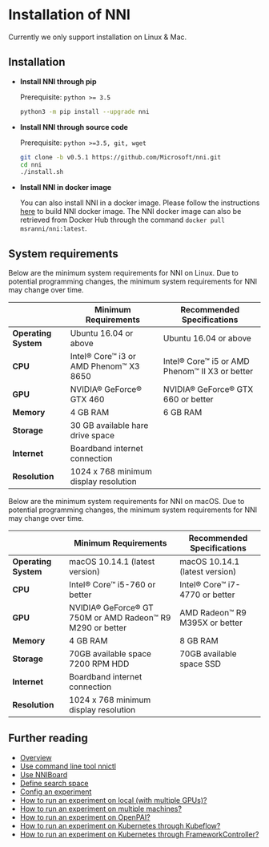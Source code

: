 # Installation of NNI

Currently we only support installation on Linux & Mac.

## **Installation**

* **Install NNI through pip**
    
    Prerequisite: `python >= 3.5`
    
    ```bash
    python3 -m pip install --upgrade nni
    ```

* **Install NNI through source code**
    
    Prerequisite: `python >=3.5, git, wget`
    
    ```bash
    git clone -b v0.5.1 https://github.com/Microsoft/nni.git
    cd nni
    ./install.sh
    ```

* **Install NNI in docker image**
    
    You can also install NNI in a docker image. Please follow the instructions [here](https://github.com/Microsoft/nni/tree/master/deployment/docker/README.md) to build NNI docker image. The NNI docker image can also be retrieved from Docker Hub through the command `docker pull msranni/nni:latest`.

## **System requirements**

Below are the minimum system requirements for NNI on Linux. Due to potential programming changes, the minimum system requirements for NNI may change over time.

|                      | Minimum Requirements                   | Recommended Specifications                     |
| -------------------- | -------------------------------------- | ---------------------------------------------- |
| **Operating System** | Ubuntu 16.04 or above                  | Ubuntu 16.04 or above                          |
| **CPU**              | Intel® Core™ i3 or AMD Phenom™ X3 8650 | Intel® Core™ i5 or AMD Phenom™ II X3 or better |
| **GPU**              | NVIDIA® GeForce® GTX 460               | NVIDIA® GeForce® GTX 660 or better             |
| **Memory**           | 4 GB RAM                               | 6 GB RAM                                       |
| **Storage**          | 30 GB available hare drive space       |                                                |
| **Internet**         | Boardband internet connection          |                                                |
| **Resolution**       | 1024 x 768 minimum display resolution  |                                                |

Below are the minimum system requirements for NNI on macOS. Due to potential programming changes, the minimum system requirements for NNI may change over time.

|                      | Minimum Requirements                                      | Recommended Specifications     |
| -------------------- | --------------------------------------------------------- | ------------------------------ |
| **Operating System** | macOS 10.14.1 (latest version)                            | macOS 10.14.1 (latest version) |
| **CPU**              | Intel® Core™ i5-760 or better                             | Intel® Core™ i7-4770 or better |
| **GPU**              | NVIDIA® GeForce® GT 750M or AMD Radeon™ R9 M290 or better | AMD Radeon™ R9 M395X or better |
| **Memory**           | 4 GB RAM                                                  | 8 GB RAM                       |
| **Storage**          | 70GB available space 7200 RPM HDD                         | 70GB available space SSD       |
| **Internet**         | Boardband internet connection                             |                                |
| **Resolution**       | 1024 x 768 minimum display resolution                     |                                |

## Further reading

* [Overview](Overview.md)
* [Use command line tool nnictl](NNICTLDOC.md)
* [Use NNIBoard](WebUI.md)
* [Define search space](SearchSpaceSpec.md)
* [Config an experiment](ExperimentConfig.md)
* [How to run an experiment on local (with multiple GPUs)?](tutorial_1_CR_exp_local_api.md)
* [How to run an experiment on multiple machines?](RemoteMachineMode.md)
* [How to run an experiment on OpenPAI?](PAIMode.md)
* [How to run an experiment on Kubernetes through Kubeflow?](KubeflowMode.md)
* [How to run an experiment on Kubernetes through FrameworkController?](FrameworkControllerMode.md)